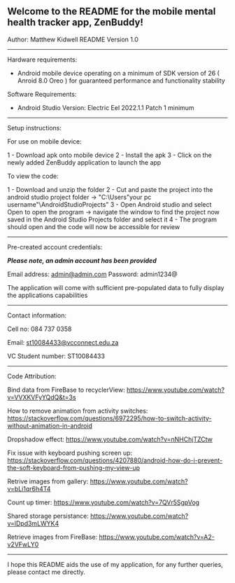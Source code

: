 Welcome to the README for the mobile mental health tracker app, ZenBuddy!
-----------------------------------------------------------------------------------------------------------------------------------------------------------------------
Author: Matthew Kidwell
README Version 1.0

-----------------------------------------------------------------------------------------------------------------------------------------------------------------------
Hardware requirements:

- Android mobile device operating on a minimum of SDK version of 26 ( Anroid 8.0 Oreo ) for guaranteed performance and functionality stability


Software Requirements:

- Android Studio
  Version: Electric Eel 2022.1.1 Patch 1 minimum

-----------------------------------------------------------------------------------------------------------------------------------------------------------------------
Setup instructions:

For use on mobile device:

1 - Download apk onto mobile device
2 - Install the apk
3 - Click on the newly added ZenBuddy application to launch the app


To view the code:

1 - Download and unzip the folder
2 - Cut and paste the project into the android studio project folder -> "C:\Users\"your pc username"\AndroidStudioProjects"
3 - Open Android studio and select Open to open the program -> navigate the window to find the project now saved in the Android Studio Projects folder and select it 
4 - The program should open and the code will now be accessible for review

-----------------------------------------------------------------------------------------------------------------------------------------------------------------------
Pre-created account credentials: 

***Please note, an admin account has been provided***

Email address: admin@admin.com
Password: admin1234@

The application will come with sufficient pre-populated data to fully display the applications capabilities

-----------------------------------------------------------------------------------------------------------------------------------------------------------------------
Contact information: 

Cell no: 084 737 0358

Email: st10084433@vcconnect.edu.za

VC Student number: ST10084433

-----------------------------------------------------------------------------------------------------------------------------------------------------------------------
Code Attribution:

Bind data from FireBase to recyclerView: 
https://www.youtube.com/watch?v=VVXKVFyYQdQ&t=3s

How to remove animation from activity switches:
https://stackoverflow.com/questions/6972295/how-to-switch-activity-without-animation-in-android

Dropshadow effect:
https://www.youtube.com/watch?v=nNHChjTZCtw

Fix issue with keyboard pushing screen up:
https://stackoverflow.com/questions/4207880/android-how-do-i-prevent-the-soft-keyboard-from-pushing-my-view-up

Retrive images from gallery:
https://www.youtube.com/watch?v=bLi1qr6h4T4

Count up timer:
https://www.youtube.com/watch?v=7QVr5SgpVog

Shared storage persistance:
https://www.youtube.com/watch?v=lDpd3mLWYK4

Retrieve images from FireBase:
https://www.youtube.com/watch?v=A2-v2VFwLY0

-----------------------------------------------------------------------------------------------------------------------------------------------------------------------
I hope this README aids the use of my application, for any further queries, please contact me directly.


